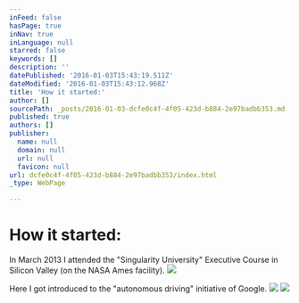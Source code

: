 ```yaml
---
inFeed: false
hasPage: true
inNav: true
inLanguage: null
starred: false
keywords: []
description: ''
datePublished: '2016-01-03T15:43:19.511Z'
dateModified: '2016-01-03T15:43:12.968Z'
title: 'How it started:'
author: []
sourcePath: _posts/2016-01-03-dcfe0c4f-4f05-423d-b884-2e97badbb353.md
published: true
authors: []
publisher:
  name: null
  domain: null
  url: null
  favicon: null
url: dcfe0c4f-4f05-423d-b884-2e97badbb353/index.html
_type: WebPage

---
```

# **How it started:**

In March 2013 I attended the "Singularity University" Executive Course in Silicon Valley (on the NASA Ames facility).
![](https://s3-us-west-2.amazonaws.com/the-grid-img/p/02266b1e2ca850963dec62926170febffda531a4.jpg)

Here I got introduced to the "autonomous driving" initiative of Google.
![](https://the-grid-user-content.s3-us-west-2.amazonaws.com/a6a7e6e1-382a-4903-b1ed-8a9f24b32f34.jpg)
![](https://the-grid-user-content.s3-us-west-2.amazonaws.com/f88b4055-6867-420e-b63f-9a369f8deb5d.jpg)
